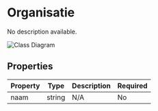 # Organisatie

No description available.

![Class Diagram](https://github.com/CommonGateway/CustomerInteractionBundle/blob/taken-id/docs/schema/klant.organisatie.svg)

## Properties

| Property | Type | Description | Required |
|----------|------|-------------|----------|
| naam | string | N/A | No |
